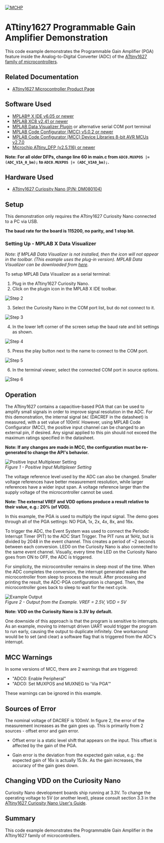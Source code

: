 <!-- Please do not change this logo with link -->
[![MCHP](images/microchip.png)](https://www.microchip.com)

# ATtiny1627 Programmable Gain Amplifier Demonstration

This code example demonstrates the Programmable Gain Amplifier (PGA) feature inside the Analog-to-Digital Converter (ADC) of the [ATtiny1627 family of microcontrollers](microchip.com/design-centers/8-bit/avr-mcus/device-selection/attiny1627?utm_source=GitHub&utm_medium=TextLink&utm_campaign=MCU8_MMTCha_attiny1627&utm_content=pga-demo-github-tiny2).

## Related Documentation

- [ATtiny1627 Microcontroller Product Page](https://www.microchip.com/wwwproducts/en/ATTINY1627?utm_source=GitHub&utm_medium=TextLink&utm_campaign=MCU8_MMTCha_attiny1627&utm_content=pga-demo-github-tiny2)

## Software Used

- [MPLAB® X IDE v6.05 or newer](https://www.microchip.com/mplab/mplab-x-ide?utm_source=GitHub&utm_medium=TextLink&utm_campaign=MCU8_MMTCha_attiny1627&utm_content=pga-demo-github-tiny2)
- [MPLAB XC8 v2.41 or newer](https://www.microchip.com/en-us/development-tools-tools-and-software/mplab-xc-compilers?utm_source=GitHub&utm_medium=TextLink&utm_campaign=MCU8_MMTCha_attiny1627&utm_content=pga-demo-github-tiny2)
- [MPLAB Data Visualizer Plugin](https://www.microchip.com/mplab/mplab-data-visualizer?utm_source=GitHub&utm_medium=TextLink&utm_campaign=MCU8_MMTCha_attiny1627&utm_content=pga-demo-github-tiny2) or alternative serial COM port terminal
- [MPLAB Code Configurator (MCC) v5.0.2 or newer](https://www.microchip.com/mplab/mplab-code-configurator?utm_source=GitHub&utm_medium=TextLink&utm_campaign=MCU8_MMTCha_attiny1627&utm_content=pga-demo-github-tiny2)
- [MPLAB Code Configurator (MCC) Device Libraries 8-bit AVR MCUs v2.7.0](https://www.microchip.com/mplab/mplab-code-configurator?utm_source=GitHub&utm_medium=TextLink&utm_campaign=MCU8_MMTCha_attiny1627&utm_content=pga-demo-github-tiny2)
- [Microchip ATtiny_DFP (v2.5.116) or newer](https://packs.download.microchip.com/)

**Note: For all older DFPs, change line 60 in main.c from `ADC0.MUXPOS |= (ADC_VIA_0_bm);` to `ADC0.MUXPOS |= (ADC_VIA0_bm);`.**

## Hardware Used

- [ATtiny1627 Curiosity Nano (P/N: DM080104)](https://www.microchip.com/DevelopmentTools/ProductDetails/PartNO/DM080104?utm_source=GitHub&utm_medium=TextLink&utm_campaign=MCU8_MMTCha_attiny1627&utm_content=pga-demo-github-tiny2)

## Setup

This demonstration only requires the ATtiny1627 Curiosity Nano connected to a PC via USB.

**The baud rate for the board is 115200, no parity, and 1 stop bit.**

### Setting Up - MPLAB X Data Visualizer

*Note: If MPLAB Data Visualizer is not installed, then the icon will not appear in the toolbar. (This example uses the plug-in version). MPLAB Data Visualizer can be downloaded from [here](https://www.microchip.com/mplab/mplab-data-visualizer?utm_source=GitHub&utm_medium=TextLink&utm_campaign=MCU8_MMTCha_attiny1627&utm_content=pga-demo-github-tiny2).*

To setup MPLAB Data Visualizer as a serial terminal:
1. Plug in the ATtiny1627 Curiosity Nano.  
2. Click on the plugin icon in the MPLAB X IDE toolbar.

![Step 2](./images/step2.PNG)

3. Select the Curiosity Nano in the COM port list, but do not connect to it.

![Step 3](./images/step3.PNG)

4. In the lower left corner of the screen setup the baud rate and bit settings as shown.

![Step 4](./images/step4.PNG)

5. Press the play button next to the name to connect to the COM port.

![Step 5](./images/step5.PNG)

6. In the terminal viewer, select the connected COM port in source options.  

![Step 6](./images/step6.PNG)


## Operation

The ATtiny1627 contains a capacitive-based PGA that can be used to amplify small signals in order to improve signal resolution in the ADC. For this demonstration, the internal signal `DAC` (DACREF in the datasheet) is measured, with a set value of 100mV. However, using MPLAB Code Configurator (MCC), the positive input channel can be changed to an external pin, if desired. Any signal applied to this pin should not exceed the maximum ratings specified in the datasheet.

**Note: If any changes are made in MCC, the configuration must be re-generated to change the API's behavior.**

![Positive Input Multiplexer Setting](./images/ADC_input.PNG)  
*Figure 1 - Positive Input Multiplexer Setting*

The voltage reference level used by the ADC can also be changed. Smaller voltage references have better measurement resolution, while larger references have a wider input span. A voltage reference larger than the supply voltage of the microcontroller cannot be used.

**Note: The external VREF and VDD options produce a result relative to their value, e.g.: 20% (of VDD).**

In this example, the PGA is used to multiply the input signal. The demo goes through all of the PGA settings: NO PGA, 1x, 2x, 4x, 8x, and 16x.

To trigger the ADC, the Event System was used to connect the Periodic Interrupt Timer (PIT) to the ADC Start Trigger. The PIT runs at 1kHz, but is divided by 2048 in the event channel. This creates a period of ~2 seconds between each conversion. LED0 on the Curiosity Nano is also connected to the same event channel. Visually, every time the LED on the Curiosity Nano goes from ON to OFF, the ADC is triggered.

For simplicity, the microcontroller remains in sleep most of the time. When the ADC completes the conversion, the interrupt generated wakes the microcontroller from sleep to process the result. After processing and printing the result, the ADC-PGA configuration is changed. Then, the microcontroller goes back to sleep to wait for the next cycle.

![Example Output](./images/demo.PNG)  
*Figure 2 - Output from the Example. VREF = 2.5V, VDD = 5V*

**Note: VDD on the Curiosity Nano is 3.3V by default.**

One downside of this approach is that the program is sensitive to interrupts. As an example, moving to interrupt driven UART would trigger the program to run early, causing the output to duplicate infinitely. One workaround would be to set (and clear) a software flag that is triggered from the ADC's interrupt.

## MCC Warnings
In some versions of MCC, there are 2 warnings that are triggered:

- "ADC0: Enable Peripheral"  
- "ADC0: Set MUXPOS and MUXNEG to 'Via PGA'"

These warnings can be ignored in this example.

## Sources of Error

The nominal voltage of DACREF is 100mV. In figure 2, the error of the measurement increases as the gain goes up. This is primarily from 2 sources - offset error and gain error.

- Offset error is a static level shift that appears on the input. This offset is affected by the gain of the PGA.

- Gain error is the deviation from the expected gain value, e.g.: the expected gain of 16x is actually 15.9x. As the gain increases, the accuracy of the gain goes down.

## Changing VDD on the Curiosity Nano

Curiosity Nano development boards ship running at 3.3V. To change the operating voltage to 5V (or another level), please consult section 3.3 in the [ATtiny1627 Curiosity Nano User's Guide](http://www.microchip.com/mymicrochip/filehandler.aspx?ddocname=en1002865&utm_source=GitHub&utm_medium=TextLink&utm_campaign=MCU8_MMTCha_attiny1627&utm_content=pga-demo-github-tiny2).

## Summary

This code example demonstrates the Programmable Gain Amplifier in the ATtiny1627 family of microcontrollers.

